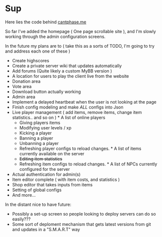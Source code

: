 # Sup

Here lies the code behind [cantphase.me](http://cantphase.me)

So far I've added the homepage ( One page scrollable site ), and I'm slowly working through the admin configuration screens.

In the future my plans are to ( take this as a sorts of TODO, I'm going to try and address each one of these )
  * Create highscores
  * Create a private server wiki that updates automatically
  * Add forums (Quite likely a custom MyBB version )
  * A location for users to play the client live from the website
  * Donation area
  * Vote area
  * Download button actually working
  * Admin area
   * Implement a delayed heartbeat when the user is not looking at the page
   * Finish config modeling and make _ALL_ configs into Json
   * Live player management ( add items, remove items, change item statistics.. and so on )
    * A list of online players
     * Giving players items
     * Modifying user levels / xp
     * Kicking a player
     * Banning a player
     * Unbanning a player
     * Refreshing player configs to reload changes.
    * A list of items currently available on the server
     * ~~Editing item statistics~~
     * Refreshing item configs to reload changes.
    * A list of NPCs currently configured for the server
   * Actual authentication for admin(s)
   * Item editor complete ( with item costs, and statistics )
   * Shop editor that takes inputs from items
   * Setting of global configs
   * And more...

In the distant nice to have future:
  * Possibly a set-up screen so people looking to deploy servers can do so easily???
  * Some sort of deploment mechanism that gets latest versions from git and updates in a "S.M.A.R.T" way


